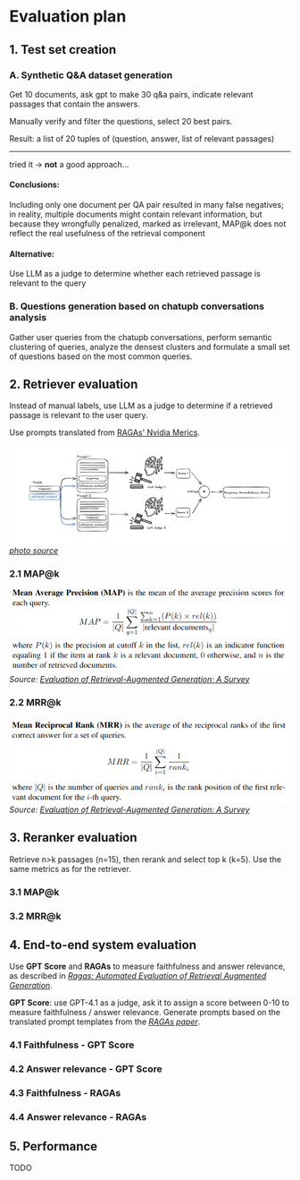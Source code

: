 # Evaluation plan

## 1. Test set creation

### A. Synthetic Q&A dataset generation

Get 10 documents, ask gpt to make 30 q&a pairs, indicate relevant passages that contain the answers.

Manually verify and filter the questions, select 20 best pairs.

Result: a list of 20 tuples of (question, answer, list of relevant passages)

---
tried it -> **not** a good approach...

#### Conclusions:
Including only one document per QA pair resulted in many false negatives; in reality, multiple documents might contain relevant information, but because they wrongfully penalized, marked as irrelevant, MAP@k does not reflect the real usefulness of the retrieval component

#### Alternative:
Use LLM as a judge to determine whether each retrieved passage is relevant to the query

### B. Questions generation based on chatupb conversations analysis

Gather user queries from the chatupb conversations, perform semantic clustering of queries, analyze the densest clusters and formulate a small set of questions based on the most common queries.


## 2. Retriever evaluation

Instead of manual labels, use LLM as a judge to determine if a retrieved passage is relevant to the user query.

Use prompts translated from [RAGAs' Nvidia Merics](https://docs.ragas.io/en/latest/concepts/metrics/available_metrics/nvidia_metrics/#context-relevance).

![RAGAS nvidia metrics](assets/ragas_llm_as_a_judge.png)
*[photo source](https://x.com/ragas_io/status/1899150780017545712/photo/1)*

### 2.1 MAP@k

![MAP@k](assets/map_at_k.png)
*Source: [Evaluation of Retrieval-Augmented Generation: A Survey](https://arxiv.org/pdf/2405.07437v2)*

### 2.2 MRR@k

![MAP@k](assets/mrr.png)
*Source: [Evaluation of Retrieval-Augmented Generation: A Survey](https://arxiv.org/pdf/2405.07437v2)*


## 3. Reranker evaluation

Retrieve n>k passages (n=15), then rerank and select top k (k=5). Use the same metrics as for the retriever.

### 3.1 MAP@k

### 3.2 MRR@k

## 4. End-to-end system evaluation

Use **GPT Score** and **RAGAs** to measure faithfulness and answer relevance, as described in *[Ragas: Automated Evaluation of Retrieval Augmented Generation](http://arxiv.org/abs/2309.15217)*.

**GPT Score**: use GPT-4.1 as a judge, ask it to assign a score between 0-10 to measure faithfulness / answer relevance. Generate prompts based on the translated prompt templates from the *[RAGAs paper](http://arxiv.org/abs/2309.15217)*.

### 4.1 Faithfulness - GPT Score

### 4.2 Answer relevance - GPT Score

### 4.3 Faithfulness - RAGAs

### 4.4 Answer relevance - RAGAs

## 5. Performance

TODO



